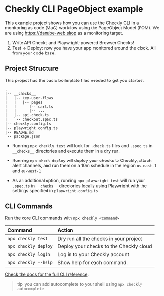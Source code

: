 # Checkly CLI PageObject example

This example project shows how you can use the Checkly CLI in a monitoring as code (MaC) workflow using the PageObject Model (POM). We are using https://danube-web.shop as a monitoring target.

1. Write API Checks and Playwright-powered Browser Checks!
2. Test -> Deploy: now you have your app monitored around the clock. All from your code base.

## Project Structure

This project has the basic boilerplate files needed to get you started.

```
.
|-- __checks__
|   |-- key-user-flows
|   |   |-- pages
|   |      |-- cart.ts
|   |      |-- ...
|   |-- api.check.ts
|   `-- checkout.spec.ts
|-- checkly.config.ts
|-- playwright.config.ts
|-- README.md
`-- package.json
```

- Running `npx checkly test` will look for `.check.ts` files and `.spec.ts` in `__checks__` directories and execute them in a dry run.

- Running `npx check deploy` will deploy your checks to Checkly, attach alert channels, and run them on a 10m schedule in the 
region `us-east-1` and `eu-west-1`

- As an additional option, running `npx playwright test` will run your `.spec.ts` in `__checks__` directories locally using Playwright with the settings specified in `playwright.config.ts`

## CLI Commands

Run the core CLI commands with `npx checkly <command>` 

| Command              | Action                                           |
|:---------------------|:-------------------------------------------------|
| `npx checkly test`   | Dry run all the checks in your project           |
| `npx checkly deploy` | Deploy your checks to the Checkly cloud          |
| `npx checkly login`  | Log in to your Checkly account                   |
| `npx checkly --help` | Show help for each command.                      |

[Check the docs for the full CLI reference](https://www.checklyhq.com/docs/cli/command-line-reference/).

> tip: you can add autocomplete to your shell using `npx checkly autocomplete`